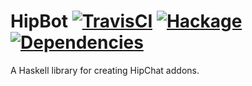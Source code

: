 # HipBot [![TravisCI](https://travis-ci.org/purefn/hipbot.svg)](https://travis-ci.org/purefn/hipbot) [![Hackage](https://img.shields.io/hackage/v/hipbot.svg?style=flat)](https://hackage.haskell.org/package/hipbot) [![Dependencies](https://img.shields.io/hackage-deps/v/hipbot.svg?style=flat)](http://packdeps.haskellers.com/feed?needle=hipbot)

A Haskell library for creating HipChat addons.
